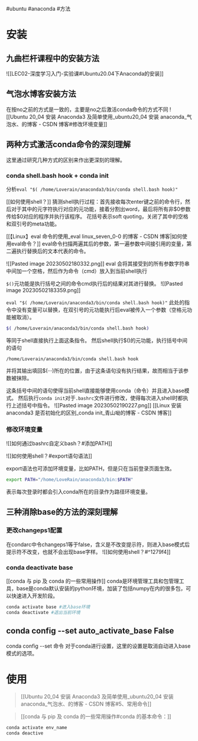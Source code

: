 #ubuntu #anaconda #方法 
# 安装

## 九曲栏杆课程中的安装方法
![[LEC02-深度学习入门-实验课#Ubuntu20.04下Anaconda的安装]]


## 气泡水博客安装方法

在按no之前的方式是一致的，主要是no之后激活conda命令的方式不同
![[Ubuntu 20_04 安装 Anaconda3 及简单使用_ubuntu20_04 安装 anaconda_气泡水、的博客 - CSDN 博客#修改环境变量]]

## 两种方式激活conda命令的深刻理解
这里通过研究几种方式的区别来作出更深刻的理解。

### conda shell.bash hook + conda init
分析`eval "$( /home/Loverain/anaconda3/bin/conda shell.bash hook)"`

[[如何使用shell？]]
猜测shell执行过程：首先接收每次enter键之前的命令行，然后对于其中的元字符执行对应的元功能，接着分割出word，最后将所有非\$0参数传给\$0对应的程序并执行该程序。
花括号表示soft quoting，关闭了其中的空格和双引号的meta功能。


[[【Linux】eval 命令的使用_eval linux_seven_0-0 的博客 - CSDN 博客|如何使用eval命令？]]
eval命令扫描两遍其后的参数，第一遍参数中间接引用的变量，第二遍执行替换后的文本代表的命令。

![[Pasted image 20230502180332.png]]
eval 会将其接受到的所有参数字符串中间加一个空格，然后作为命令（cmd）放入到当前shell执行

`$()`元功能是执行括号之间的命令cmd执行后的结果对其进行替换。
![[Pasted image 20230502183359.png]]


`eval "$( /home/Loverain/anaconda3/bin/conda shell.bash hook)"`
此处的指令中没有变量可以替换，在双引号的元功能执行后eval被传入一个参数（空格元功能被取消）。
```bash
$( /home/Loverain/anaconda3/bin/conda shell.bash hook)
```
等同于shell直接执行上面这条指令。
然后shell执行\$()的元功能，执行括号中间的语句

```shell
/home/Loverain/anaconda3/bin/conda shell.bash hook
```
并将其输出填回\$(···)所在的位置，由于这条语句没有执行结果，故而相当于该参数被抹除。

这条括号中间的语句使得当前shell直接能够使用conda（命令）并且进入base模式。
然后执行`conda init`对于`.bashrc`文件进行修改，使得每次进入shell时都执行上述括号中指令。
![[Pasted image 20230502190227.png]]
[[Linux 安装 anaconda3 是否初始化的区别_conda init_青山呦的博客 - CSDN 博客]]

### 修改环境变量

![[如何通过bashrc自定义bash？#添加PATH]]

![[如何使用shell？#export语句语法]]

export语法也可添加环境变量，比如PATH，但是只在当前登录页面生效。
```bash
export PATH="/home/LoveRain/anaconda3/bin:$PATH"
```
表示每次登录时都会引入conda所在的目录作为路径环境变量。

## 三种消除base的方法的深刻理解
### 更改changeps1配置
在condarc中令changeps1等于false，含义是不改变提示符，则进入base模式后提示符不改变，也就不会出现base字样。
![[如何使用shell？#^1279f4]]

### conda deactivate base
[[conda 与 pip 及 conda 的一些常用操作]]
conda是环境管理工具和包管理工具，base是conda默认安装的python环境，加装了包括numpy在内的很多包，可以快速进入开发阶段。
```bash
conda activate base #进入base环境
conda deactivate #退出当前环境
```

## conda config --set auto_activate_base False

conda config --set 命令 对于conda进行设置，这里的设置是取消自动进入base模式的选项。


# 使用
>[[Ubuntu 20_04 安装 Anaconda3 及简单使用_ubuntu20_04 安装 anaconda_气泡水、的博客 - CSDN 博客#5、常用命令]]

>[[conda 与 pip 及 conda 的一些常用操作#conda 的基本命令：]]

```bash
conda activate env_name
conda deactive
```